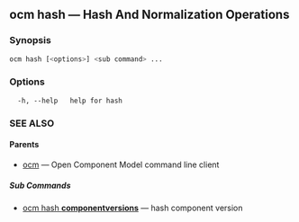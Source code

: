 ## ocm hash &mdash; Hash And Normalization Operations

### Synopsis

```sh
ocm hash [<options>] <sub command> ...
```

### Options

```
  -h, --help   help for hash
```

### SEE ALSO

#### Parents

* [ocm](ocm.md)	 &mdash; Open Component Model command line client


##### Sub Commands

* [ocm hash <b>componentversions</b>](ocm_hash_componentversions.md)	 &mdash; hash component version


